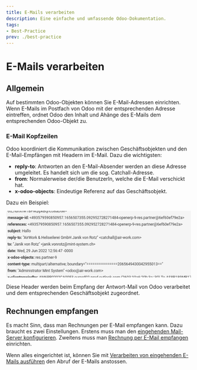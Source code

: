 ```yaml
---
title: E-Mails verarbeiten
description: Eine einfache und umfassende Odoo-Dokumentation.
tags:
- Best-Practice
prev: ./best-practice
---
```

# E-Mails verarbeiten

## Allgemein

Auf bestimmten Odoo-Objekten können Sie E-Mail-Adressen einrichten. Wenn E-Mails im Postfach von Odoo mit der entsprechenden Adresse eintreffen, ordnet Odoo den Inhalt und Ahänge des E-Mails dem entsprechenden Odoo-Objekt zu.

### E-Mail Kopfzeilen

Odoo koordiniert die Kommunikation zwischen Geschäftsobjekten und den E-Mail-Empfängen mit Headern im E-Mail. Dazu die wichtigsten:

* **reply-to**: Antworten an den E-Mail-Absender werden an diese Adresse umgeleitet. Es handelt sich um die sog. Catchall-Adresse.
* **from**: Normalerweise der/die BenutzerIn, welche die E-Mail verschickt hat.
* **x-odoo-objects**: Eindeutige Referenz auf das Geschäftsobjekt.

 Dazu ein Beispiel:

![](attachments/Infomaniak%20Kopfzeilen.png)

Diese Header werden beim Empfang der Antwort-Mail von Odoo verarbeitet und dem entsprechenden Geschäftsobjekt zugeordnet.

## Rechnungen empfangen

Es macht Sinn, dass man Rechnungen per E-Mail empfangen kann. Dazu braucht es zwei Einstellungen. Erstens muss man den [eingehenden Mail-Server konfigurieren](Discuss%20E-Mail.md#Eingehender%20Mail-Server%20konfigurieren).
Zweitens muss man [Rechnung per E-Mail empfangen](Finance.md#Rechnung%20per%20E-Mail%20empfangen) einrichten.

Wenn alles eingerichtet ist, können Sie mit [Verarbeiten von eingehenden E-Mails ausführen](Discuss%20E-Mail.md#Verarbeiten%20von%20eingehenden%20E-Mails%20ausführen) den Abruf der E-Mails anstossen.

